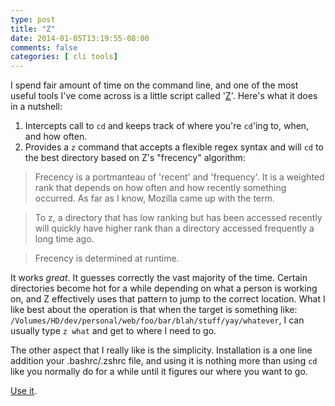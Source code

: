 ```yaml
---
type: post
title: "Z"
date: 2014-01-05T13:19:55-08:00
comments: false
categories: [ cli tools]
---
```


I spend fair amount of time on the command line, and one of the most useful tools I've come
across is a little script called '[Z](https://github.com/rupa/z)'. Here's what it does in a nutshell:

1. Intercepts call to `cd` and keeps track of where you're `cd`'ing to, when, and how often.
2. Provides a `z` command that accepts a flexible regex syntax and will `cd` to the best directory
   based on Z's "frecency" algorithm:

>Frecency is a portmanteau of 'recent' and 'frequency'. It is a weighted
>rank  that depends on how often and how recently something occurred. As
>far as I know, Mozilla came up with the term.

>To z, a directory that has low ranking but has been  accessed  recently
>will  quickly  have  higher rank than a directory accessed frequently a
>long time ago.

>Frecency is determined at runtime.

It works _great_. It guesses correctly the vast majority of the time. Certain directories
become hot for a while depending on what a person is working on, and Z effectively uses that pattern
to jump to the correct location. What I like best about the operation is that when the target is something
like: `/Volumes/HD/dev/personal/web/foo/bar/blah/stuff/yay/whatever`, I can usually type `z what` and
get to where I need to go.

The other aspect that I really like is the simplicity. Installation is a one line addition your .bashrc/.zshrc
file, and using it is nothing more than using `cd` like you normally do for a while until it figures our where
you want to go.

[Use it](https://github.com/rupa/z).
